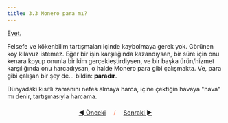 ```yaml
---
title: 3.3 Monero para mı?
---
```


[Evet.](2.03_good_money.md)

Felsefe ve kökenbilim tartışmaları içinde kaybolmaya gerek yok.
Görünen koy kılavuz istemez.  Eğer bir işin karşılığında kazandıysan,
bir süre için onu kenara koyup onunla birikim gerçekleştirdiysen, ve
bir başka ürün/hizmet karşılığında onu harcadıysan, o halde Monero
para gibi çalışmakta.  Ve, para gibi çalışan bir şey de... bildin:
**paradır**.

Dünyadaki kısıtlı zamanını nefes almaya harca, içine çektiğin havaya
"hava" mı denir, tartışmasıyla harcama.



<p align='center' style='margin-top: 1.5em;'><span style='margin-right: 1em;'><a href="./3.02_savings.md">◄ Önceki</a></span> <span style='color: #ff774d;'>/</span> <span style='margin-left: 1em;'><a href="./3.04_personal_choice.md">Sonraki ►</a></span></p>
